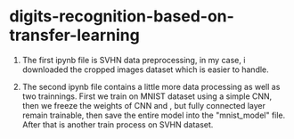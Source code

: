 # digits-recognition-based-on-transfer-learning

1. The first ipynb file is SVHN data preprocessing, in my case, i downloaded the cropped images dataset which is easier to handle. 

2. The second ipynb file contains a little more data processing as well as two trainnings. First we train on MNIST dataset using a simple CNN, then we freeze the weights of CNN and , but fully connected layer remain trainable, then save the entire model into the "mnist_model" file. After that is another train process on SVHN dataset.
